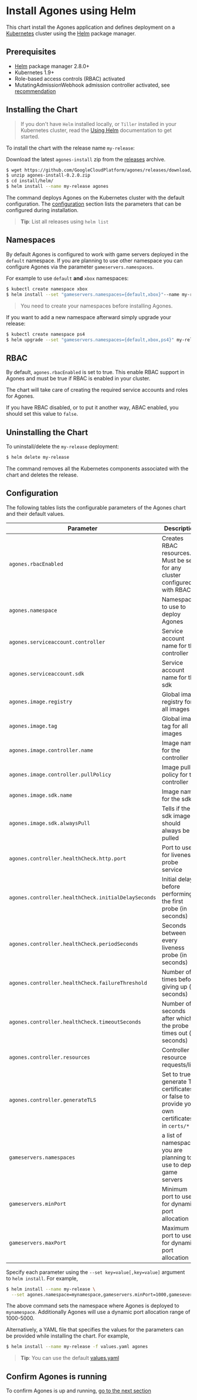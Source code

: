 # Install Agones using Helm

This chart install the Agones application and defines deployment on a [Kubernetes](http://kubernetes.io) cluster using the [Helm](https://helm.sh) package manager.

## Prerequisites

- [Helm](https://docs.helm.sh/helm/) package manager 2.8.0+
- Kubernetes 1.9+
- Role-based access controls (RBAC) activated
- MutatingAdmissionWebhook admission controller activated, see [recommendation](https://kubernetes.io/docs/admin/admission-controllers/#is-there-a-recommended-set-of-admission-controllers-to-use)

## Installing the Chart

> If you don't have `Helm` installed locally, or `Tiller` installed in your Kubernetes cluster, read the [Using Helm](https://docs.helm.sh/using_helm/) documentation to get started.

To install the chart with the release name `my-release`:

Download the latest `agones-install` zip from the [releases](https://github.com/GoogleCloudPlatform/agones/releases) archive.

```bash
$ wget https://github.com/GoogleCloudPlatform/agones/releases/download/v0.2.0/agones-install-0.2.0.zip
$ unzip agones-install-0.2.0.zip
$ cd install/helm/
$ helm install --name my-release agones
```

The command deploys Agones on the Kubernetes cluster with the default configuration. The [configuration](#configuration) section lists the parameters that can be configured during installation.


> **Tip**: List all releases using `helm list`

## Namespaces

By default Agones is configured to work with game servers deployed in the `default` namespace. If you are planning to use other namespace you can configure Agones via the parameter `gameservers.namespaces`.

For example to use `default` **and** `xbox` namespaces:

```bash
$ kubectl create namespace xbox
$ helm install --set "gameservers.namespaces={default,xbox}"--name my-release agones
```

> You need to create your namespaces before installing Agones.

If you want to add a new namespace afterward simply upgrade your release:

```bash
$ kubectl create namespace ps4
$ helm upgrade --set "gameservers.namespaces={default,xbox,ps4}" my-release agones
```

## RBAC

By default, `agones.rbacEnabled` is set to true. This enable RBAC support in Agones and must be true if RBAC is enabled in your cluster.

The chart will take care of creating the required service accounts and roles for Agones.

If you have RBAC disabled, or to put it another way, ABAC enabled, you should set this value to `false`.

## Uninstalling the Chart

To uninstall/delete the `my-release` deployment:

```bash
$ helm delete my-release
```

The command removes all the Kubernetes components associated with the chart and deletes the release.

## Configuration

The following tables lists the configurable parameters of the Agones chart and their default values.

| Parameter                            | Description                                                     | Default                    |
| ------------------------------------ | ----------------------------------------------------------------| ---------------------------|
| `agones.rbacEnabled`                          | Creates RBAC resources. Must be set for any cluster configured with RBAC                                     | `true`            |
| `agones.namespace`                          | Namespace to use to deploy Agones                                     | `agones-system`            |
| `agones.serviceaccount.controller`          | Service account name for the controller                         | `agones-controller`        |
| `agones.serviceaccount.sdk`                 | Service account name for the sdk                                | `agones-sdk`               |
| `agones.image.registry`                     | Global image registry for all images                            | `gcr.io/agones-images`     |
| `agones.image.tag`                          | Global image tag for all images                                 | `0.2.0`                    |
| `agones.image.controller.name`              | Image name for the controller                                   | `agones-controller`        |
| `agones.image.controller.pullPolicy`        | Image pull policy for the controller                            | `IfNotPresent`             |
| `agones.image.sdk.name`                     | Image name for the sdk                                          | `agones-sdk`               |
| `agones.image.sdk.alwaysPull`               | Tells if the sdk image should always be pulled                  | `false`                    |
| `agones.controller.healthCheck.http.port`              | Port to use for liveness probe service                          | `8080`                     |
| `agones.controller.healthCheck.initialDelaySeconds`    | Initial delay before performing the first probe (in seconds)    | `3`                        |
| `agones.controller.healthCheck.periodSeconds`          | Seconds between every liveness probe (in seconds)               | `3`                        |
| `agones.controller.healthCheck.failureThreshold`       | Number of times before giving up (in seconds)                   | `3`                        |
| `agones.controller.healthCheck.timeoutSeconds`         | Number of seconds after which the probe times out (in seconds)  | `1`                        |
| `agones.controller.resources`  | Controller resource requests/limit | `{}`
| `agones.controller.generateTLS`  | Set to true to generate TLS certificates or false to provide your own certificates in `certs/*` | `true`
| `gameservers.namespaces`                         | a list of namespaces you are planning to use to deploy game servers | `["defaut"]` |
| `gameservers.minPort`                            | Minimum port to use for dynamic port allocation                 | `7000`                     |
| `gameservers.maxPort`                            | Maximum port to use for dynamic port allocation                 | `8000`                     |

Specify each parameter using the `--set key=value[,key=value]` argument to `helm install`. For example,

```bash
$ helm install --name my-release \
  --set agones.namespace=mynamespace,gameservers.minPort=1000,gamesevers.maxPort=5000 agones
```

The above command sets the namespace where Agones is deployed to `mynamespace`. Additionally Agones will use a dynamic port allocation range of 1000-5000.

Alternatively, a YAML file that specifies the values for the parameters can be provided while installing the chart. For example,

```bash
$ helm install --name my-release -f values.yaml agones
```

> **Tip**: You can use the default [values.yaml](agones/values.yaml)

## Confirm Agones is running

To confirm Agones is up and running, [go to the next section](../README.md#confirming-agones-started-successfully)